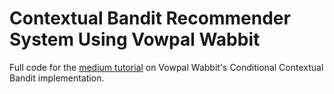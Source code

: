 # Contextual Bandit Recommender System Using Vowpal Wabbit

Full code for the [medium tutorial](https://medium.com/@zaid-g?p=ddfe391173a) on Vowpal Wabbit's Conditional Contextual Bandit implementation.
